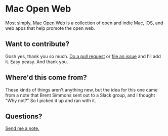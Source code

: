# Mac Open Web

Most simply, [Mac Open Web](http://macopenweb.com) is a collection of open and indie Mac, iOS, and web apps that help promote the open web. 

## Want to contribute?

Gosh yes, thank you so much. [Do a pull request](https://github.com/good/openweb/pulls) or [file an issue](https://github.com/good/openweb/pulls) and I'll add it. Easy peasy. And thank you.

## Where'd this come from? 

These kinds of things aren't anything new, but the idea for this one came from a note that Brent Simmons sent out to a Slack group, and I thought "Why not?" So I picked it up and ran with it. 

## Questions?

[Send me a note.](http://begoodnotbad.com/contact)

